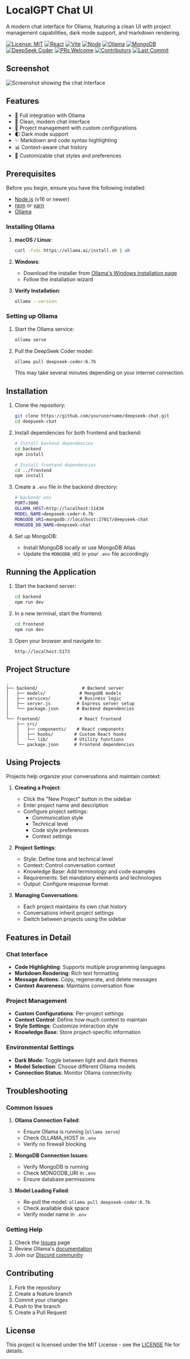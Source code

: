 # LocalGPT Chat UI

A modern chat interface for Ollama, featuring a clean UI with project management capabilities, dark mode support, and markdown rendering.

[![License: MIT](https://img.shields.io/badge/License-MIT-yellow.svg)](https://opensource.org/licenses/MIT)
[![React](https://img.shields.io/badge/React-18.2-blue.svg)](https://reactjs.org/)
[![Vite](https://img.shields.io/badge/Vite-5.0-646CFF.svg)](https://vitejs.dev/)
[![Node](https://img.shields.io/badge/Node-20.x-339933.svg)](https://nodejs.org/)
[![Ollama](https://img.shields.io/badge/Ollama-0.1.29-black.svg)](https://ollama.ai/)
[![MongoDB](https://img.shields.io/badge/MongoDB-8.9-47A248.svg)](https://www.mongodb.com/)
[![DeepSeek Coder](https://img.shields.io/badge/DeepSeek%20Coder-6.7B-FF6B6B.svg)](https://github.com/deepseek-ai/DeepSeek-Coder)
[![PRs Welcome](https://img.shields.io/badge/PRs-welcome-brightgreen.svg)](http://makeapullrequest.com)
[![Contributors](https://img.shields.io/github/contributors/mrlynn/deepseek-chat.svg)](https://github.com/mrlynn/localgpt/graphs/contributors)
[![Last Commit](https://img.shields.io/github/last-commit/mrlynn/localgpt.svg)](https://github.com/mrlynn/localgpt/commits/main)

## Screenshot

![Screenshot showing the chat interface](images/screenshot1.png)

## Features

- 🤖 Full integration with Ollama
- 💬 Clean, modern chat interface
- 📁 Project management with custom configurations
- 🌓 Dark mode support
- ✨ Markdown and code syntax highlighting
- 📊 Context-aware chat history
- 🎨 Customizable chat styles and preferences

## Prerequisites

Before you begin, ensure you have the following installed:
- [Node.js](https://nodejs.org/) (v16 or newer)
- [npm](https://www.npmjs.com/) or [yarn](https://yarnpkg.com/)
- [Ollama](https://ollama.ai)

### Installing Ollama

1. **macOS / Linux**:
   ```bash
   curl -fsSL https://ollama.ai/install.sh | sh
   ```

2. **Windows**:
   - Download the installer from [Ollama's Windows installation page](https://ollama.ai/download/windows)
   - Follow the installation wizard

3. **Verify Installation**:
   ```bash
   ollama --version
   ```

### Setting up Ollama

1. Start the Ollama service:
   ```bash
   ollama serve
   ```

2. Pull the DeepSeek Coder model:
   ```bash
   ollama pull deepseek-coder:6.7b
   ```
   This may take several minutes depending on your internet connection.

## Installation

1. Clone the repository:
   ```bash
   git clone https://github.com/yourusername/deepseek-chat.git
   cd deepseek-chat
   ```

2. Install dependencies for both frontend and backend:
   ```bash
   # Install backend dependencies
   cd backend
   npm install

   # Install frontend dependencies
   cd ../frontend
   npm install
   ```

3. Create a `.env` file in the backend directory:
   ```bash
   # backend/.env
   PORT=3000
   OLLAMA_HOST=http://localhost:11434
   MODEL_NAME=deepseek-coder:6.7b
   MONGODB_URI=mongodb://localhost:27017/deepseek-chat
   MONGODB_DB_NAME=deepseek-chat
   ```

4. Set up MongoDB:
   - Install MongoDB locally or use MongoDB Atlas
   - Update the `MONGODB_URI` in your `.env` file accordingly

## Running the Application

1. Start the backend server:
   ```bash
   cd backend
   npm run dev
   ```

2. In a new terminal, start the frontend:
   ```bash
   cd frontend
   npm run dev
   ```

3. Open your browser and navigate to:
   ```
   http://localhost:5173
   ```

## Project Structure

```
.
├── backend/                 # Backend server
│   ├── models/             # MongoDB models
│   ├── services/           # Business logic
│   ├── server.js          # Express server setup
│   └── package.json       # Backend dependencies
│
└── frontend/               # React frontend
    ├── src/
    │   ├── components/    # React components
    │   ├── hooks/        # Custom React hooks
    │   └── lib/          # Utility functions
    └── package.json      # Frontend dependencies
```

## Using Projects

Projects help organize your conversations and maintain context:

1. **Creating a Project**:
   - Click the "New Project" button in the sidebar
   - Enter project name and description
   - Configure project settings:
     - Communication style
     - Technical level
     - Code style preferences
     - Context settings

2. **Project Settings**:
   - Style: Define tone and technical level
   - Context: Control conversation context
   - Knowledge Base: Add terminology and code examples
   - Requirements: Set mandatory elements and technologies
   - Output: Configure response format

3. **Managing Conversations**:
   - Each project maintains its own chat history
   - Conversations inherit project settings
   - Switch between projects using the sidebar

## Features in Detail

### Chat Interface

- **Code Highlighting**: Supports multiple programming languages
- **Markdown Rendering**: Rich text formatting
- **Message Actions**: Copy, regenerate, and delete messages
- **Context Awareness**: Maintains conversation flow

### Project Management

- **Custom Configurations**: Per-project settings
- **Context Control**: Define how much context to maintain
- **Style Settings**: Customize interaction style
- **Knowledge Base**: Store project-specific information

### Environmental Settings

- **Dark Mode**: Toggle between light and dark themes
- **Model Selection**: Choose different Ollama models
- **Connection Status**: Monitor Ollama connectivity

## Troubleshooting

### Common Issues

1. **Ollama Connection Failed**:
   - Ensure Ollama is running (`ollama serve`)
   - Check OLLAMA_HOST in `.env`
   - Verify no firewall blocking

2. **MongoDB Connection Issues**:
   - Verify MongoDB is running
   - Check MONGODB_URI in `.env`
   - Ensure database permissions

3. **Model Loading Failed**:
   - Re-pull the model: `ollama pull deepseek-coder:6.7b`
   - Check available disk space
   - Verify model name in `.env`

### Getting Help

1. Check the [Issues](https://github.com/yourusername/deepseek-chat/issues) page
2. Review Ollama's [documentation](https://ollama.ai/docs)
3. Join our [Discord community](https://discord.gg/yourdiscord)

## Contributing

1. Fork the repository
2. Create a feature branch
3. Commit your changes
4. Push to the branch
5. Create a Pull Request

## License

This project is licensed under the MIT License - see the [LICENSE](LICENSE) file for details.